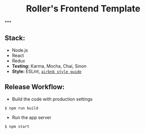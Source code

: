 <h1 style="text-align:center;">Roller's Frontend Template</h1>
***

## Stack:
- Node.js
- React
- Redux
- **Testing:** Karma, Mocha, Chai, Sinon
- **Style:** ESLint, [`airbnb style guide`](https://github.com/airbnb/javascript)

## Release Workflow:
- Build the code with production settings
```bash
$ npm run build
```
- Run the app server
```bash
$ npm start
```
